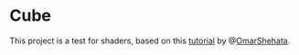 # Cube
This project is a test for shaders, based on this [tutorial](https://gamedevelopment.tutsplus.com/tutorials/a-beginners-guide-to-coding-graphics-shaders-part-2--cms-24111) by @[OmarShehata](https://github.com/OmarShehata).